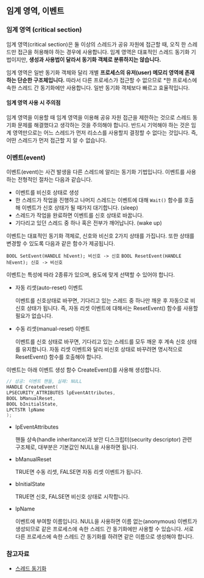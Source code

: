 ## 임계 영역, 이벤트

### 임계 영역 (critical section)

임계 영역(critical section)은 둘 이상의 스레드가 공유 자원에 접근할 때, 오직 한 스레드만 접근을 허용해야 하는 경우에 사용합니다. 임계 영역은 대표적인 스레드 동기화 기법이지만, **생성과 사용법이 달라서 동기화 객체로 분류하지는 않습니다.**

임계 영역은 일반 동기화 객체와 달리 개별 **프로세스의 유저(user) 메모리 영역에 존재하는 단순한 구조체입니다.** 따라서 다른 프로세스가 접근할 수 없으므로 \*한 프로세스에 속한 스레드 간 동기화에만 사용합니다. 일반 동기화 객체보다 빠르고 효율적입니다.

#### 임계 영역 사용 시 주의점

임계 영역을 이용할 때 임계 영역을 이용해 공유 자원 접근을 제한하는 것으로 스레드 동기화 문제를 해결했다고 생각하는 것을 주의해야 합니다. 반드시 기억해야 하는 것은 임계 영역만으로는 어느 스레드가 먼저 리소스를 사용할지 결정할 수 없다는 것입니다. 즉, 어떤 스레드가 먼저 접근할 지 알 수 없습니다.

### 이벤트(event)

이벤트(event)는 사건 발생을 다른 스레드에 알리는 동기화 기법입니다.
이벤트를 사용하는 전형적인 절차는 다음과 같습니다.

- 이벤트를 비신호 상태로 생성
- 한 스레드가 작업을 진행하고 나머지 스레드는 이벤트에 대해 `Wait()` 함수를 호출해 이벤트가 신호 상태가 될 때가지 대기합니다. (sleep)
- 스레드가 작업을 완료하면 이벤트를 신호 상태로 바꿉니다.
- 기다리고 있던 스레드 중 하나 혹은 전부가 깨어납니다. (wake up)

이벤트는 대표적인 동기화 객체로, 신호와 비신호 2가지 상태를 가집니다. 또한 상태를 변경할 수 있도록 다음과 같은 함수가 제공됩니다.

`BOOL SetEvent(HANDLE hEvent); 비신호 -> 신호`
`BOOL ResetEvent(HANDLE hEvent); 신호 -> 비신호`

이벤트는 특성에 따라 2종류가 있으며, 용도에 맞게 선택할 수 있어야 합니다.

- 자동 리셋(auto-reset) 이벤트

  이벤트를 신호상태로 바꾸면, 기다리고 있는 스레드 중 하나만 깨운 후 자동으로 비신호 상태가 됩니다. 즉, 자동 리셋 이벤트에 대해서는 ResetEvent() 함수를 사용할 필요가 없습니다.

- 수동 리셋(manual-reset) 이벤트

  이벤트를 신호 상태로 바꾸면, 기다리고 있는 스레드를 모두 깨운 후 계속 신호 상태를 유지합니다. 자동 리셋 이벤트와 달리 비신호 상태로 바꾸려면 명시적으로 ResetEvent() 함수를 호출해야 합니다.

이벤트는 아래 이벤트 생성 함수 CreateEvent()를 사용해 생성합니다.

```c
// 성공: 이벤트 핸들, 실패: NULL
HANDLE CreateEvent(
LPSECURITY_ATTRIBUTES lpEventAttributes,
BOOL bManualReset,
BOOL bInitialState,
LPCTSTR lpName
);
```

- lpEventAttributes

  핸들 상속(handle inheritance)과 보안 디스크립터(security descriptor) 관련 구조체로, 대부분은 기본값인 NULL을 사용하면 됩니다.

- bManualReset

  TRUE면 수동 리셋, FALSE면 자동 리셋 이벤트가 됩니다.

- bInitialState

  TRUE면 신호, FALSE면 비신호 상태로 시작합니다.

- lpName

  이벤트에 부여할 이름입니다. NULL을 사용하면 이름 없는(anonymous) 이벤트가 생성되므로 같은 프로세스에 속한 스레드 간 동기화에만 사용할 수 있습니다. 서로 다른 프로세스에 속한 스레드 간 동기화를 하려면 같은 이름으로 생성해야 합니다.

### 참고자료

- [스레드 동기화](https://velog.io/@octo__/%EC%8A%A4%EB%A0%88%EB%93%9C-%EB%8F%99%EA%B8%B0%ED%99%94)

